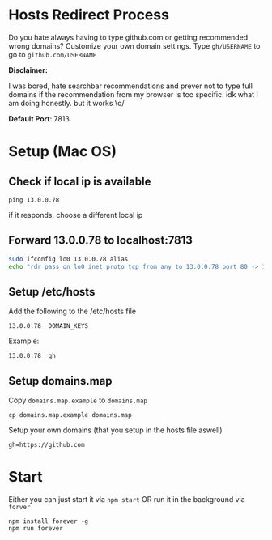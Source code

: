 # Hosts Redirect Process
Do you hate always having to type github.com or getting recommended wrong domains? Customize your own domain settings. Type `gh/USERNAME` to go to `github.com/USERNAME`

**Disclaimer:** 

I was bored, hate searchbar recommendations and prever not to type full domains if the recommendation from my browser is too specific. idk what I am doing honestly. but it works \o/

**Default Port**: 7813

# Setup (Mac OS)

## Check if local ip is available
```
ping 13.0.0.78
```
if it responds, choose a different local ip

## Forward 13.0.0.78 to localhost:7813
```bash
sudo ifconfig lo0 13.0.0.78 alias
echo "rdr pass on lo0 inet proto tcp from any to 13.0.0.78 port 80 -> 127.0.0.1 port 7813" | sudo pfctl -ef -
```

## Setup /etc/hosts
Add the following to the /etc/hosts file
```
13.0.0.78  DOMAIN_KEYS
```
Example:
```
13.0.0.78  gh
```

## Setup domains.map
Copy `domains.map.example` to `domains.map`
```
cp domains.map.example domains.map
```

Setup your own domains (that you setup in the hosts file aswell)

```
gh=https://github.com
```

# Start
Either you can just start it via `npm start`
OR
run it in the background via `forver`

```
npm install forever -g
npm run forever
```
